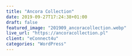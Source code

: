 ```yaml
---
title: "Ancora Collection"
date: 2019-09-27T17:24:38+01:00
draft: false
featured_image: "201909_ancoracollection.webp"
live_url: "https://ancoracollection.pl"
client: "eConnect4u"
categories: "WordPress"
---
```



